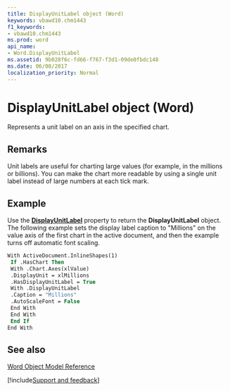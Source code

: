 ```yaml
---
title: DisplayUnitLabel object (Word)
keywords: vbawd10.chm1443
f1_keywords:
- vbawd10.chm1443
ms.prod: word
api_name:
- Word.DisplayUnitLabel
ms.assetid: 9b028f6c-fd66-f767-f3d1-09de0fbdc148
ms.date: 06/08/2017
localization_priority: Normal
---
```



# DisplayUnitLabel object (Word)

Represents a unit label on an axis in the specified chart.


## Remarks

 Unit labels are useful for charting large values (for example, in the millions or billions). You can make the chart more readable by using a single unit label instead of large numbers at each tick mark.


## Example

Use the  **[DisplayUnitLabel](Word.Axis.DisplayUnitLabel.md)** property to return the **DisplayUnitLabel** object. The following example sets the display label caption to "Millions" on the value axis of the first chart in the active document, and then the example turns off automatic font scaling.


```vb
With ActiveDocument.InlineShapes(1) 
 If .HasChart Then 
 With .Chart.Axes(xlValue) 
 .DisplayUnit = xlMillions 
 .HasDisplayUnitLabel = True 
 With .DisplayUnitLabel 
 .Caption = "Millions" 
 .AutoScaleFont = False 
 End With 
 End With 
 End If 
End With
```


## See also


[Word Object Model Reference](overview/Word/object-model.md)

[!include[Support and feedback](~/includes/feedback-boilerplate.md)]